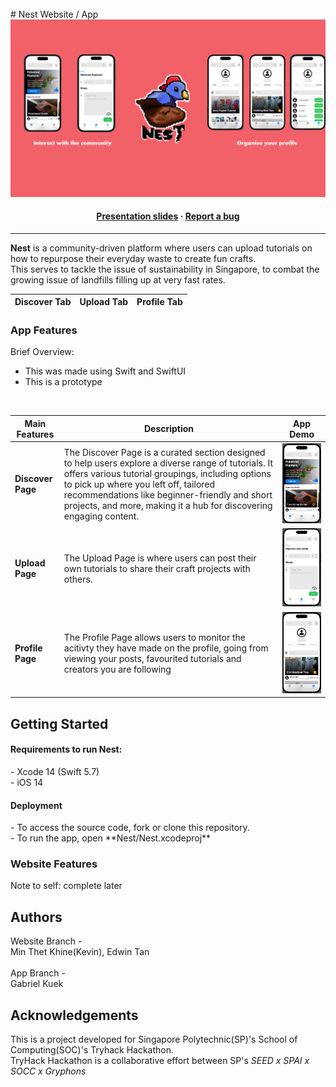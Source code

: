 </br>
  # Nest
Website / App 

<img src="https://github.com/GabrielxKuek/Nest/blob/App-Branch/assets/Screenshot%202023-10-16%20102232.png">

<h4 align="center">
  <a href="https://docs.google.com/presentation/d/1Hw9QW27N159Nn0rGdDLNwrqFb_KwFudC8k2CTvvxNcg/edit?usp=sharing">Presentation slides</a>
  <span> · </span>
  <a href="https:/github.com/GabrielxKuek/Nest/issues">Report a bug</a>
</h4>

---

**Nest** is a community-driven platform where users can upload tutorials on how to repurpose their everyday waste to create fun crafts.
<br>
This serves to tackle the issue of sustainability in Singapore, to combat the growing issue of landfills filling up at very fast rates.

| **Discover Tab** | **Upload Tab** | **Profile Tab** |
| ---------------- | -------------- | --------------- |

### App Features
Brief Overview:
- This was made using Swift and SwiftUI
- This is a prototype
<br>

| Main Features | Description | App Demo |
| --- | ------- | ---------------- |
| **Discover Page** | The Discover Page is a curated section designed to help users explore a diverse range of tutorials. It offers various tutorial groupings, including options to pick up where you left off, tailored recommendations like beginner-friendly and short projects, and more, making it a hub for discovering engaging content. | ![](assets/nest-home.jpg) |
| **Upload Page** | The Upload Page is where users can post their own tutorials to share their craft projects with others. | ![](assets/nest-upload.jpg) |
| **Profile Page** | The Profile Page allows users to monitor the acitivty they have made on the profile, going from viewing your posts, favourited tutorials and creators you are following | ![](assets/nest-profile-favourites.png) |

## Getting Started
<h4> Requirements to run Nest:</h4>
- Xcode 14 (Swift 5.7)
</br>
- iOS 14


<h4> Deployment </h4>
- To access the source code, fork or clone this repository.
</br>
- To run the app, open **Nest/Nest.xcodeproj**


### Website Features
<div styles: "color: red">Note to self: complete later</div>

## Authors
Website Branch - <br>
Min Thet Khine(Kevin), Edwin Tan <br><br>
App Branch - <br>
Gabriel Kuek

## Acknowledgements
This is a project developed for Singapore Polytechnic(SP)'s School of Computing(SOC)'s Tryhack Hackathon.
<br>
TryHack Hackathon is a collaborative effort between SP's *SEED x SPAI x SOCC x Gryphons*
